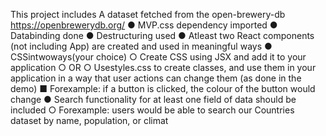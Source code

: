 This project includes
A dataset fetched from the open-brewery-db https://openbrewerydb.org/ 
 ● MVP.css dependency imported
 ● Databinding done
 ● Destructuring used
 ● Atleast two React components (not including App) are created and used in meaningful ways
 ● CSSintwoways(your choice)
 ○ Create CSS using JSX and add it to your application
 ○ OR
 ○ Usestyles.css to create classes, and use them in your application in a way that user actions can
 change them (as done in the demo)
 ■ Forexample: if a button is clicked, the colour of the button would change
 ● Search functionality for at least one field of data should be included
 ○ Forexample: users would be able to search our Countries dataset by name, population, or climat

